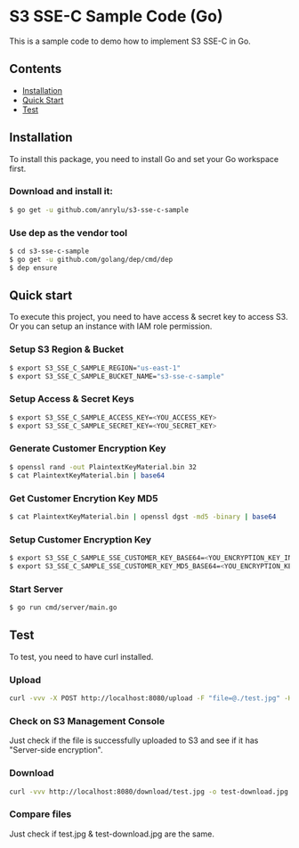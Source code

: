 # S3 SSE-C Sample Code (Go)

This is a sample code to demo how to implement S3 SSE-C in Go.

## Contents
- [Installation](#installation)
- [Quick Start](#quick-start)
- [Test](#test)

## Installation

To install this package, you need to install Go and set your Go workspace first.

### Download and install it:

```sh
$ go get -u github.com/anrylu/s3-sse-c-sample
```

### Use dep as the vendor tool

```sh
$ cd s3-sse-c-sample
$ go get -u github.com/golang/dep/cmd/dep
$ dep ensure
```

## Quick start

To execute this project, you need to have access & secret key to access S3. Or you can setup an instance with IAM role permission.

### Setup S3 Region & Bucket

```sh
$ export S3_SSE_C_SAMPLE_REGION="us-east-1"
$ export S3_SSE_C_SAMPLE_BUCKET_NAME="s3-sse-c-sample"
```

### Setup Access & Secret Keys

```sh
$ export S3_SSE_C_SAMPLE_ACCESS_KEY=<YOU_ACCESS_KEY>
$ export S3_SSE_C_SAMPLE_SECRET_KEY=<YOU_SECRET_KEY>
```

### Generate Customer Encryption Key

```sh
$ openssl rand -out PlaintextKeyMaterial.bin 32
$ cat PlaintextKeyMaterial.bin | base64
```

### Get Customer Encrytion Key MD5

```sh
$ cat PlaintextKeyMaterial.bin | openssl dgst -md5 -binary | base64
```

### Setup Customer Encryption Key

```sh
$ export S3_SSE_C_SAMPLE_SSE_CUSTOMER_KEY_BASE64=<YOU_ENCRYPTION_KEY_IN_BASE64>
$ export S3_SSE_C_SAMPLE_SSE_CUSTOMER_KEY_MD5_BASE64=<YOU_ENCRYPTION_KEY_MD5_IN_BASE64>
```

### Start Server

```sh
$ go run cmd/server/main.go
```

## Test

To test, you need to have curl installed.

### Upload

```sh
curl -vvv -X POST http://localhost:8080/upload -F "file=@./test.jpg" -H "Content-Type: multipart/form-data"
```

### Check on S3 Management Console

Just check if the file is successfully uploaded to S3 and see if it has "Server-side encryption".

### Download

```sh
curl -vvv http://localhost:8080/download/test.jpg -o test-download.jpg
```

### Compare files

Just check if test.jpg & test-download.jpg are the same.